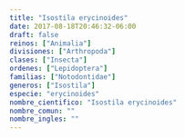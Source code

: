 ```yaml
---
title: "Isostila erycinoides"
date: 2017-08-18T20:46:32-06:00
draft: false
reinos: ["Animalia"]
divisiones: ["Arthropoda"]
clases: ["Insecta"]
ordenes: ["Lepidoptera"]
familias: ["Notodontidae"]
generos: ["Isostila"]
especie: "erycinoides"
nombre_cientifico: "Isostila erycinoides"
nombre_comun: ""
nombre_ingles: ""
---
```

